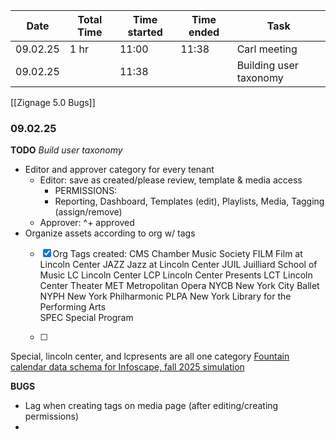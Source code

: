 
| Date     | Total Time | Time started | Time ended | Task                   |
| -------- | ---------- | ------------ | ---------- | ---------------------- |
| 09.02.25 | 1 hr       | 11:00        | 11:38      | Carl meeting           |
| 09.02.25 |            | 11:38        |            | Building user taxonomy |
[[Zignage 5.0 Bugs]]
### 09.02.25 
**TODO**
*Build user taxonomy*
- Editor and approver category for every tenant
	- Editor: save as created/please review, template & media access 
		- PERMISSIONS:
		- Reporting, Dashboard, Templates (edit), Playlists, Media, Tagging (assign/remove)
	- Approver: ^+ approved
- Organize assets according to org w/ tags
	- [x] Org Tags created: 
		CMS		Chamber Music Society
		FILM		Film at Lincoln Center
		JAZZ		Jazz at Lincoln Center
		JUIL		Juilliard School of Music
		LC 		Lincoln Center
		LCP		Lincoln Center Presents
		LCT		Lincoln Center Theater
		MET		Metropolitan Opera
		NYCB		New York City Ballet
		NYPH		New York Philharmonic
		PLPA		New York Library for the Performing Arts		
		SPEC		Special Program

	- [ ] 

Special, lincoln center, and lcpresents are all one category
[Fountain calendar data schema for Infoscape, fall 2025 simulation](https://docs.google.com/document/d/1WVbPYupTsXncmuGdq30EqXmZBlJwF1TsNauZcMGjGQQ/edit?tab=t.0)



**BUGS**
- Lag when creating tags on media page (after editing/creating permissions)
- 